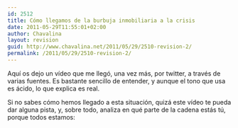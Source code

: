 ```yaml
---
id: 2512
title: Cómo llegamos de la burbuja inmobiliaria a la crisis
date: 2011-05-29T11:55:01+02:00
author: Chavalina
layout: revision
guid: http://www.chavalina.net/2011/05/29/2510-revision-2/
permalink: /2011/05/29/2510-revision-2/
---
```

Aquí os dejo un vídeo que me llegó, una vez más, por twitter, a través de varias fuentes. Es bastante sencillo de entender, y aunque el tono que usa es ácido, lo que explica es real.

Si no sabes cómo hemos llegado a esta situación, quizá este vídeo te pueda dar alguna pista, y, sobre todo, analiza en qué parte de la cadena estás tú, porque todos estamos:
